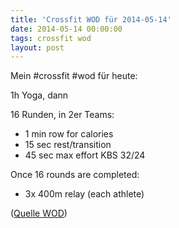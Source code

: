 ```yaml
---
title: 'Crossfit WOD für 2014-05-14'
date: 2014-05-14 00:00:00 
tags: crossfit wod
layout: post
---
```

Mein #crossfit #wod für heute:

1h Yoga, dann

16 Runden, in 2er Teams:

* 1 min row for calories
* 15 sec rest/transition
* 45 sec max effort KBS 32/24

Once 16 rounds are completed:

* 3x 400m relay (each athlete)

([Quelle WOD][0])

[0]: http://www.crossfithh.de/1/post/2014/05/workout-wednesday17.html

